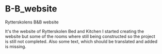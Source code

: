 # B-B_website
Rytterskolens B&amp;B website

It's the website of Rytterskolen Bed and Kitchen
I started creating the website but some of the rooms where still being constructed so the project is still not completed.
Also some text, which should be translated and added is missing.


